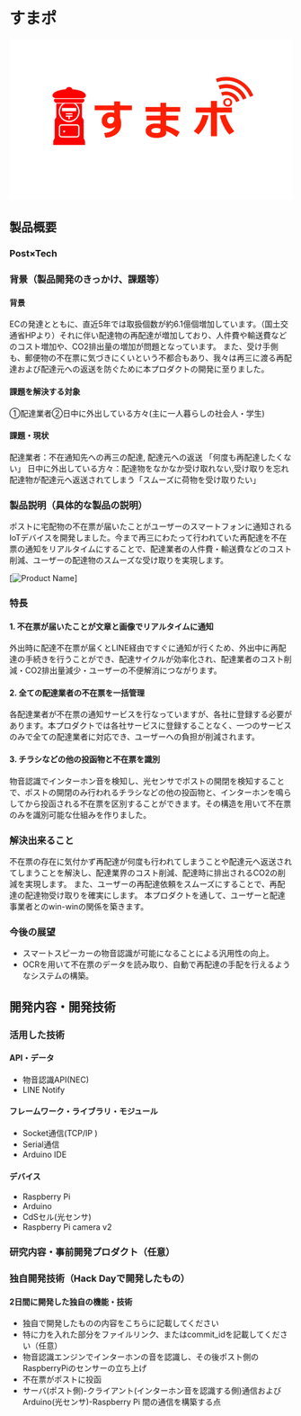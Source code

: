 # すまポ

[![Product Name](title2.png)](https://www.youtube.com/watch?v=G5rULR53uMk)

## 製品概要

### Post×Tech

### 背景（製品開発のきっかけ、課題等）

#### 背景
ECの発達とともに、直近5年では取扱個数が約6.1億個増加しています。（国土交通省HPより）それに伴い配達物の再配達が増加しており、人件費や輸送費などのコスト増加や、CO2排出量の増加が問題となっています。
また、受け手側も、郵便物の不在票に気づきにくいという不都合もあり、我々は再三に渡る再配達および配達元への返送を防ぐために本プロダクトの開発に至りました。

#### 課題を解決する対象
①配達業者②日中に外出している方々(主に一人暮らしの社会人・学生)

#### 課題・現状
配達業者：不在通知先への再三の配達, 配達元への返送 「何度も再配達したくない」
日中に外出している方々：配達物をなかなか受け取れない,受け取りを忘れ配達物が配達元へ返送されてしまう「スムーズに荷物を受け取りたい」

### 製品説明（具体的な製品の説明）
ポストに宅配物の不在票が届いたことがユーザーのスマートフォンに通知されるIoTデバイスを開発しました。今まで再三にわたって行われていた再配達を不在票の通知をリアルタイムにすることで、配達業者の人件費・輸送費などのコスト削減、ユーザーの配達物のスムーズな受け取りを実現します。

[![Product Name](スライド1.png)]
### 特長

#### 1. 不在票が届いたことが文章と画像でリアルタイムに通知
外出時に配達不在票が届くとLINE経由ですぐに通知が行くため、外出中に再配達の手続きを行うことができ、配達サイクルが効率化され、配達業者のコスト削減・CO2排出量減少・ユーザーの不便解消につながります。

#### 2. 全ての配達業者の不在票を一括管理
各配達業者が不在票の通知サービスを行なっていますが、各社に登録する必要があります。本プロダクトでは各社サービスに登録することなく、一つのサービスのみで全ての配達業者に対応でき、ユーザーへの負担が削減されます。

#### 3. チラシなどの他の投函物と不在票を識別
物音認識でインターホン音を検知し、光センサでポストの開閉を検知することで、ポストの開閉のみ行われるチラシなどの他の投函物と、インターホンを鳴らしてから投函される不在票を区別することができます。その構造を用いて不在票のみを識別可能な仕組みを作りました。


### 解決出来ること
不在票の存在に気付かず再配達が何度も行われてしまうことや配達元へ返送されてしまうことを解決し、配達業界のコスト削減、配達時に排出されるCO2の削減を実現します。
また、ユーザーの再配達依頼をスムーズにすることで、再配達の配達物受け取りを確実にします。
本プロダクトを通して、ユーザーと配達事業者とのwin-winの関係を築きます。

### 今後の展望
* スマートスピーカーの物音認識が可能になることによる汎用性の向上。
* OCRを用いて不在票のデータを読み取り、自動で再配達の手配を行えるようなシステムの構築。


## 開発内容・開発技術
### 活用した技術
#### API・データ
* 物音認識API(NEC)
* LINE Notify

#### フレームワーク・ライブラリ・モジュール
* Socket通信(TCP/IP )
* Serial通信
* Arduino IDE


#### デバイス
* Raspberry Pi
* Arduino
* CdSセル(光センサ)
* Raspberry Pi camera v2

### 研究内容・事前開発プロダクト（任意）
### 独自開発技術（Hack Dayで開発したもの）
#### 2日間に開発した独自の機能・技術
* 独自で開発したものの内容をこちらに記載してください
* 特に力を入れた部分をファイルリンク、またはcommit_idを記載してください（任意）
* 物音認識エンジンでインターホンの音を認識し、その後ポスト側のRaspberryPiのセンサーの立ち上げ
* 不在票がポストに投函
* サーバ(ポスト側)-クライアント(インターホン音を認識する側)通信およびArduino(光センサ)-Raspberry Pi 間の通信を構築する点

